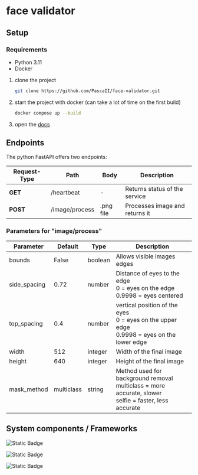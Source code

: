 # face validator

## Setup

### Requirements

- Python 3.11
- Docker 

1. clone the project

    ```bash
    git clone https://github.com/PascaII/face-validator.git
    ```

2. start the project with docker (can take a lot of time on the first build)

    ```bash
    docker compose up --build
    ```

3. open the [docs](http://localhost:8007/docs)


## Endpoints

The python FastAPI offers two endpoints:

| Request-Type | Path           | Body      | Description                    |
|--------------|----------------|-----------|--------------------------------|
| **GET**      | /heartbeat     | -         | Returns status of the service  |
| **POST**     | /image/process | .png file | Processes image and returns it |

### Parameters for "image/process"

| Parameter    | Default | Type    | Description                                                                                                              |
|--------------| ---- |---------|--------------------------------------------------------------------------------------------------------------------------|
| bounds       | False | boolean | Allows visible images edges                                                                                              |
| side_spacing | 0.72 | number  | Distance of eyes to the edge <br> 0 = eyes on the edge <br> 0.9998 = eyes centered                                       |
| top_spacing  | 0.4 | number  | vertical position of the eyes <br> 0 = eyes on the upper edge <br> 0.9998 = eyes on the lower edge                       |
| width        | 512 | integer | Width of the final image                                                                                              |
| height       | 640 | integer | Height of the final image                                                                                                 |
| mask_method  | multiclass | string  | Method used for background removal <br>multiclass = more accurate, slower <br> selfie = faster, less accurate |


## System components / Frameworks


![Static Badge](https://img.shields.io/badge/Mediapipe-0.10.8-lightblue?logo=google)

![Static Badge](https://img.shields.io/badge/dlib-19.24.2-green?logo=dlib)

![Static Badge](https://img.shields.io/badge/FastAPI-0.105.0-darkgreen?logo=fastapi)
